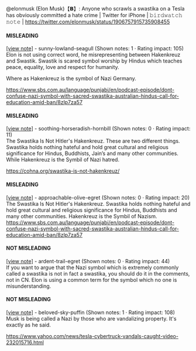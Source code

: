 @elonmusk (Elon Musk)【𝗕】: Anyone who scrawls a swastika on a Tesla has obviously committed a hate crime | Twitter for iPhone | 𝚋𝚒𝚛𝚍𝚠𝚊𝚝𝚌𝚑 𝚗𝚘𝚝𝚎 | https://twitter.com/elonmusk/status/1906757915735908455

#### MISLEADING

[[view note]](https://x.com/i/birdwatch/n/1906903370679628194) - sunny-lowland-seagull (Shown notes: 1 · Rating impact: 105)\
Elon is not using correct word, he misrepresenting between Hakenkreuz and Swastik. Swastik is scared symbol worship by Hindus which teaches peace, equality, love and respect for humanity.

Where as Hakenkreuz is the symbol of Nazi Germany.

https://www.sbs.com.au/language/punjabi/en/podcast-episode/dont-confuse-nazi-symbol-with-sacred-swastika-australian-hindus-call-for-education-amid-ban/8zlp7za57

#### MISLEADING

[[view note]](https://x.com/i/birdwatch/n/1906763446307471869) - soothing-horseradish-hornbill (Shown notes: 0 · Rating impact: 11)\
The Swastika Is Not Hitler's Hakenkreuz.
These are two different things. Swastika holds nothing hateful and hold great cultural and religious significance for Hindus, Buddhists, Jain’s and many other communities.
While Hakenkreuz is the Symbil of Nazi hatred. 

https://cohna.org/swastika-is-not-hakenkreuz/

#### MISLEADING

[[view note]](https://x.com/i/birdwatch/n/1906794236235645031) - approachable-olive-egret (Shown notes: 0 · Rating impact: 20)\
The Swastika Is Not Hitler's Hakenkreuz. Swastika holds nothing hateful and hold great cultural and religious significance for Hindus, Buddhists and many other communities. Hakenkreuz is the Symbil of Nazism.
https://www.sbs.com.au/language/punjabi/en/podcast-episode/dont-confuse-nazi-symbol-with-sacred-swastika-australian-hindus-call-for-education-amid-ban/8zlp7za57

#### NOT MISLEADING

[[view note]](https://x.com/i/birdwatch/n/1906767901211652576) - ardent-trail-egret (Shown notes: 0 · Rating impact: 44)\
If you want to argue that the Nazi symbol which is extremely commonly called a swastika is not in fact a swastika, you should do it in the comments, not in CN. Elon is using a common term for the symbol which no one is misunderstanding.

#### NOT MISLEADING

[[view note]](https://x.com/i/birdwatch/n/1906767060732137699) - beloved-sky-puffin (Shown notes: 1 · Rating impact: 108)\
Musk is being called a Nazi by those who are vandalizing property. It's exactly as he said.

https://www.yahoo.com/news/tesla-cybertruck-vandals-caught-video-232015716.html
